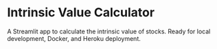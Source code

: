 # Intrinsic Value Calculator

A Streamlit app to calculate the intrinsic value of stocks. Ready for local development, Docker, and Heroku deployment.

